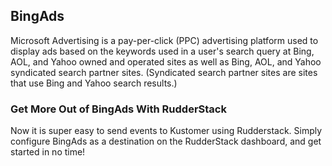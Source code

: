 ## BingAds

Microsoft Advertising is a pay-per-click (PPC) advertising platform used to display ads based on the keywords used in a user's search query at Bing, AOL, and Yahoo owned and operated sites as well as Bing, AOL, and Yahoo syndicated search partner sites. (Syndicated search partner sites are sites that use Bing and Yahoo search results.)

### Get More Out of BingAds With RudderStack

Now it is super easy to send events to Kustomer using Rudderstack. Simply configure BingAds as a destination on the RudderStack dashboard, and get started in no time!

